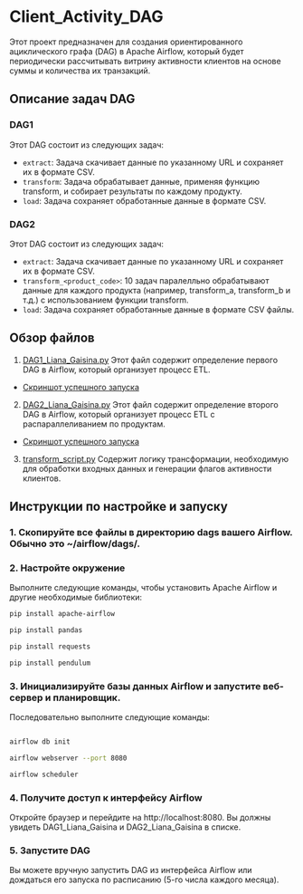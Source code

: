 # Client_Activity_DAG
Этот проект предназначен для создания ориентированного ациклического графа (DAG) в Apache Airflow, который будет периодически рассчитывать витрину активности клиентов на основе суммы и количества их транзакций.

## Описание задач DAG
### DAG1
Этот DAG состоит из следующих задач:

* `extract`: Задача скачивает данные по указанному URL и сохраняет их в формате CSV.
* `transform`: Задача обрабатывает данные, применяя функцию transform, и собирает результаты по каждому продукту.
* `load`: Задача сохраняет обработанные данные в формате CSV.

### DAG2
Этот DAG состоит из следующих задач:

* `extract`: Задача скачивает данные по указанному URL и сохраняет их в формате CSV.
* `transform_<product_code>`: 10 задач паралелльно обрабатывают данные для каждого продукта (например, transform_a, transform_b и т.д.) с использованием функции transform.
* `load`: Задача сохраняет обработанные данные в формате CSV файлы.

## Обзор файлов
1. [DAG1_Liana_Gaisina.py](https://github.com/L-Gaysina/DAG-for-Client-Transaction-Analysis/blob/main/DAG1_Liana_Gaisina.py)
Этот файл содержит определение первого DAG в Airflow, который организует процесс ETL.

* [Скриншот успешного запуска](https://github.com/L-Gaysina/DAG-for-Client-Transaction-Analysis/blob/main/Graph%20DAG1.png)

2. [DAG2_Liana_Gaisina.py](https://github.com/L-Gaysina/DAG-for-Client-Transaction-Analysis/blob/main/DAG2_Liana_Gaisina.py)
Этот файл содержит определение второго DAG в Airflow, который организует процесс ETL с распараллеливанием по продуктам.

* [Скриншот успешного запуска](https://github.com/L-Gaysina/DAG-for-Client-Transaction-Analysis/blob/main/Graph%20DAG2.png)


3. [transform_script.py](https://github.com/L-Gaysina/DAG-for-Client-Transaction-Analysis/blob/main/transform_script.py)
Содержит логику трансформации, необходимую для обработки входных данных и генерации флагов активности клиентов.

## Инструкции по настройке и запуску

### 1. Скопируйте все файлы в директорию dags вашего Airflow. Обычно это ~/airflow/dags/.

### 2. Настройте окружение
   
Выполните следующие команды, чтобы установить Apache Airflow и другие необходимые библиотеки:   
```bash
pip install apache-airflow
```
```bash
pip install pandas
```
```bash
pip install requests
```
```bash
pip install pendulum
```

### 3. Инициализируйте базы данных Airflow и запустите веб-сервер и планировщик.

Последовательно выполните следующие команды:

```bash

airflow db init
```
```bash
airflow webserver --port 8080
```
```bash
airflow scheduler
```

### 4. Получите доступ к интерфейсу Airflow

Откройте браузер и перейдите на http://localhost:8080. Вы должны увидеть DAG1_Liana_Gaisina и DAG2_Liana_Gaisina в списке.

### 5. Запустите DAG

Вы можете вручную запустить DAG из интерфейса Airflow или дождаться его запуска по расписанию (5-го числа каждого месяца).
